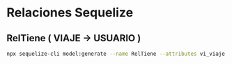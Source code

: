 # Relaciones Sequelize

## RelTiene ( VIAJE -> USUARIO )

```bash
npx sequelize-cli model:generate --name RelTiene --attributes vi_viaje:integer,us_usuario:integer
```